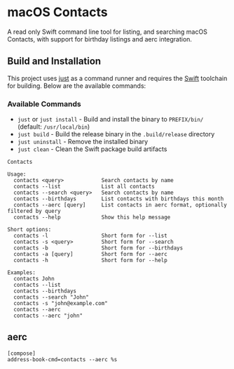 # macOS Contacts

A read only Swift command line tool for listing, and searching macOS Contacts, with support for birthday listings and aerc integration.

## Build and Installation

This project uses [just](https://github.com/casey/just) as a command runner and requires the [Swift](https://swift.org/) toolchain for building. Below are the available commands:

### Available Commands

- `just` or `just install` - Build and install the binary to `PREFIX/bin/` (default: `/usr/local/bin`)
- `just build` - Build the release binary in the `.build/release` directory
- `just uninstall` - Remove the installed binary
- `just clean` - Clean the Swift package build artifacts

```
Contacts

Usage:
  contacts <query>            Search contacts by name
  contacts --list             List all contacts
  contacts --search <query>   Search contacts by name
  contacts --birthdays        List contacts with birthdays this month
  contacts --aerc [query]     List contacts in aerc format, optionally filtered by query
  contacts --help             Show this help message

Short options:
  contacts -l                 Short form for --list
  contacts -s <query>         Short form for --search
  contacts -b                 Short form for --birthdays
  contacts -a [query]         Short form for --aerc
  contacts -h                 Short form for --help

Examples:
  contacts John
  contacts --list
  contacts --birthdays
  contacts --search "John"
  contacts -s "john@example.com"
  contacts --aerc
  contacts --aerc "john"
```

## aerc

```
[compose]
address-book-cmd=contacts --aerc %s
```
